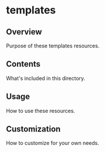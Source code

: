 # templates

## Overview
Purpose of these templates resources.

## Contents
What's included in this directory.

## Usage
How to use these resources.

## Customization
How to customize for your own needs.
